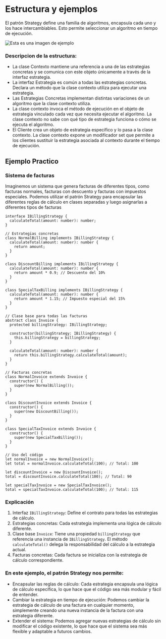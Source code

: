 # Estructura y ejemplos 

El patrón Strategy define una familia de algoritmos, encapsula cada uno y los hace intercambiables. Esto permite seleccionar un algoritmo en tiempo de ejecución.

![Esta es una imagen de ejemplo](https://refactoring.guru/images/patterns/diagrams/strategy/structure.png?id=c6aa910c94960f35d100bfca02810ea1)



### Descripcion de la estructura:

- La clase Contexto mantiene una referencia a una de las estrategias concretas y se comunica con este objeto únicamente a través de la interfaz estrategia.
- La interfaz Estrategia es común a todas las estrategias concretas. Declara un método que la clase contexto utiliza para ejecutar una estrategia.
- Las Estrategias Concretas implementan distintas variaciones de un algoritmo que la clase contexto utiliza.
- La clase contexto invoca el método de ejecución en el objeto de estrategia vinculado cada vez que necesita ejecutar el algoritmo. La clase contexto no sabe con qué tipo de estrategia funciona o cómo se ejecuta el algoritmo.
- El Cliente crea un objeto de estrategia específico y lo pasa a la clase contexto. La clase contexto expone un modificador set que permite a los clientes sustituir la estrategia asociada al contexto durante el tiempo de ejecución.

## Ejemplo Practico

### Sistema de facturas
Imaginemos un sistema que genera facturas de diferentes tipos, como facturas normales, facturas con descuento y facturas con impuestos especiales. Podemos utilizar el patrón Strategy para encapsular las diferentes reglas de cálculo en clases separadas y luego asignarlas a diferentes tipos de facturas

```// Interfaz común para todas las estrategias de cálculo
interface IBillingStrategy {
  calculateTotal(amount: number): number;
}

// Estrategias concretas
class NormalBilling implements IBillingStrategy {
  calculateTotal(amount: number): number {
    return amount;
  }
}

class DiscountBilling implements IBillingStrategy {
  calculateTotal(amount: number): number {
    return amount * 0.9; // Descuento del 10%
  }
}

class SpecialTaxBilling implements IBillingStrategy {
  calculateTotal(amount: number): number {
    return amount * 1.15; // Impuesto especial del 15%
  }
}

// Clase base para todas las facturas
abstract class Invoice {
  protected billingStrategy: IBillingStrategy;

  constructor(billingStrategy: IBillingStrategy) {
    this.billingStrategy = billingStrategy;
  }

  calculateTotal(amount: number): number {
    return this.billingStrategy.calculateTotal(amount);
  }
}

// Facturas concretas
class NormalInvoice extends Invoice {
  constructor() {
    super(new NormalBilling());
  }
}

class DiscountInvoice extends Invoice {
  constructor() {
    super(new DiscountBilling());
  }
}

class SpecialTaxInvoice extends Invoice {
  constructor() {
    super(new SpecialTaxBilling());
  }
}

// Uso del código
let normalInvoice = new NormalInvoice();
let total = normalInvoice.calculateTotal(100); // Total: 100

let discountInvoice = new DiscountInvoice();
total = discountInvoice.calculateTotal(100); // Total: 90

let specialTaxInvoice = new SpecialTaxInvoice();
total = specialTaxInvoice.calculateTotal(100); // Total: 115

```
### Explicación

1. Interfaz ```IBillingStrategy```: Define el contrato para todas las estrategias de cálculo.
2. Estrategias concretas: Cada estrategia implementa una lógica de cálculo diferente.
3. Clase base ```Invoice```:
Tiene una propiedad ```billingStrategy``` que referencia una instancia de ```IBillingStrategy```.
El método ```calculateTotal()``` delega la responsabilidad del cálculo a la estrategia actual.
3. Facturas concretas: Cada factura se inicializa con la estrategia de cálculo correspondiente.

### En este ejemplo, el patrón Strategy nos permite:

- Encapsular las reglas de cálculo: Cada estrategia encapsula una lógica de cálculo específica, lo que hace que el código sea más modular y fácil de entender.
- Cambiar la estrategia en tiempo de ejecución: Podemos cambiar la estrategia de cálculo de una factura en cualquier momento, simplemente creando una nueva instancia de la factura con una estrategia diferente.
- Extender el sistema: Podemos agregar nuevas estrategias de cálculo sin modificar el código existente, lo que hace que el sistema sea más flexible y adaptable a futuros cambios.